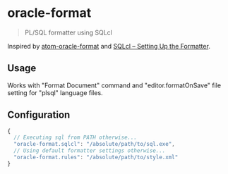 # oracle-format

> PL/SQL formatter using SQLcl

Inspired by [atom-oracle-format](https://github.com/diesire/atom-oracle-format) and [SQLcl – Setting Up the Formatter](https://www.thatjeffsmith.com/archive/2017/03/sqlcl-setting-up-the-formatter/).

## Usage

Works with "Format Document" command and "editor.formatOnSave" file setting for "plsql" language files.

## Configuration

```javascript
{
  // Executing sql from PATH otherwise...
  "oracle-format.sqlcl": "/absolute/path/to/sql.exe",
  // Using default formatter settings otherwise...
  "oracle-format.rules": "/absolute/path/to/style.xml"
}
```
